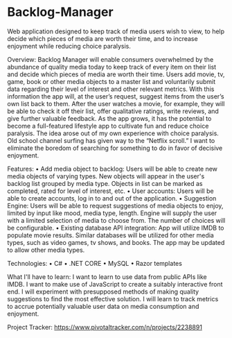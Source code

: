 # Backlog-Manager
Web application designed to keep track of media users wish to view, to help decide which pieces of media are worth their time, and to increase enjoyment while reducing choice paralysis.

Overview:
	Backlog Manager will enable consumers overwhelmed by the abundance of quality media today to keep track of every item on their list and decide which pieces of media are worth their time. Users add movie, tv, game, book or other media objects to a master list and voluntarily submit data regarding their level of interest and other relevant metrics. With this information the app will, at the user’s request, suggest items from the user’s own list back to them. After the user watches a movie, for example, they will be able to check it off their list, offer qualitative ratings, write reviews, and give further valuable feedback. As the app grows, it has the potential to become a full-featured lifestyle app to cultivate fun and reduce choice paralysis.
	The idea arose out of my own experience with choice paralysis. Old school channel surfing has given way to the “Netflix scroll.” I want to eliminate the boredom of searching for something to do in favor of decisive enjoyment.
  
Features:
	•	Add media object to backlog: Users will be able to create new media objects of varying types. New objects will appear in the user's backlog list grouped by media type. Objects in list can be marked as completed, rated for level of interest, etc.
	•	User accounts: Users will be able to create accounts, log in to and out of the application.
	•	Suggestion Engine: Users will be able to request suggestions of media objects to enjoy, limited by input like mood, media type, length. Engine will supply the user with a limited selection of media to choose from. The number of choices will be configurable.
	•	Existing database API integration: App will utilize IMDB to populate movie results. Similar databases will be utilized for other media types, such as video games, tv shows, and books. The app may be updated to allow other media types.

Technologies:
	•	C#
	•	.NET CORE
	•	MySQL
	•	Razor templates

What I'll have to learn: 
	I want to learn to use data from public APIs like IMDB. I want to make use of JavaScript to create a suitably interactive front end. I will experiment with presupposed methods of making quality suggestions to find the most effective solution. I will learn to track metrics to accrue potentially valuable user data on media consumption and enjoyment.
  
Project Tracker:
	https://www.pivotaltracker.com/n/projects/2238891
